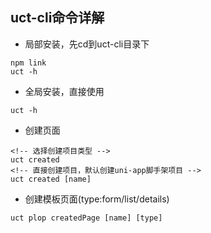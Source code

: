 ## uct-cli命令详解

- 局部安装，先cd到uct-cli目录下
```
npm link 
uct -h
```

- 全局安装，直接使用
```
uct -h
```

- 创建页面
```
<!-- 选择创建项目类型 -->
uct created
<!-- 直接创建项目，默认创建uni-app脚手架项目 -->
uct created [name]
```

- 创建模板页面(type:form/list/details)
```
uct plop createdPage [name] [type]
```
